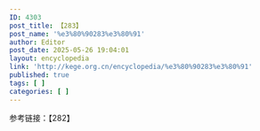 ```yaml
---
ID: 4303
post_title: 【283】
post_name: '%e3%80%90283%e3%80%91'
author: Editor
post_date: 2025-05-26 19:04:01
layout: encyclopedia
link: 'http://kege.org.cn/encyclopedia/%e3%80%90283%e3%80%91'
published: true
tags: [ ]
categories: [ ]
---
```

参考链接：【282】
